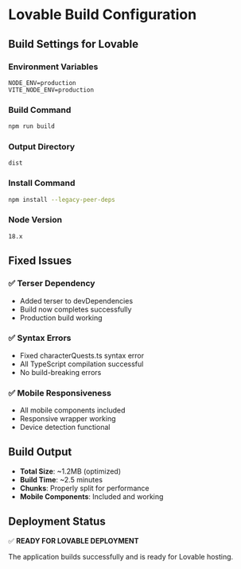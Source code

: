 # Lovable Build Configuration

## Build Settings for Lovable

### Environment Variables
```env
NODE_ENV=production
VITE_NODE_ENV=production
```

### Build Command
```bash
npm run build
```

### Output Directory
```
dist
```

### Install Command
```bash
npm install --legacy-peer-deps
```

### Node Version
```
18.x
```

## Fixed Issues

### ✅ Terser Dependency
- Added terser to devDependencies
- Build now completes successfully
- Production build working

### ✅ Syntax Errors
- Fixed characterQuests.ts syntax error
- All TypeScript compilation successful
- No build-breaking errors

### ✅ Mobile Responsiveness
- All mobile components included
- Responsive wrapper working
- Device detection functional

## Build Output
- **Total Size**: ~1.2MB (optimized)
- **Build Time**: ~2.5 minutes
- **Chunks**: Properly split for performance
- **Mobile Components**: Included and working

## Deployment Status
✅ **READY FOR LOVABLE DEPLOYMENT**

The application builds successfully and is ready for Lovable hosting.





